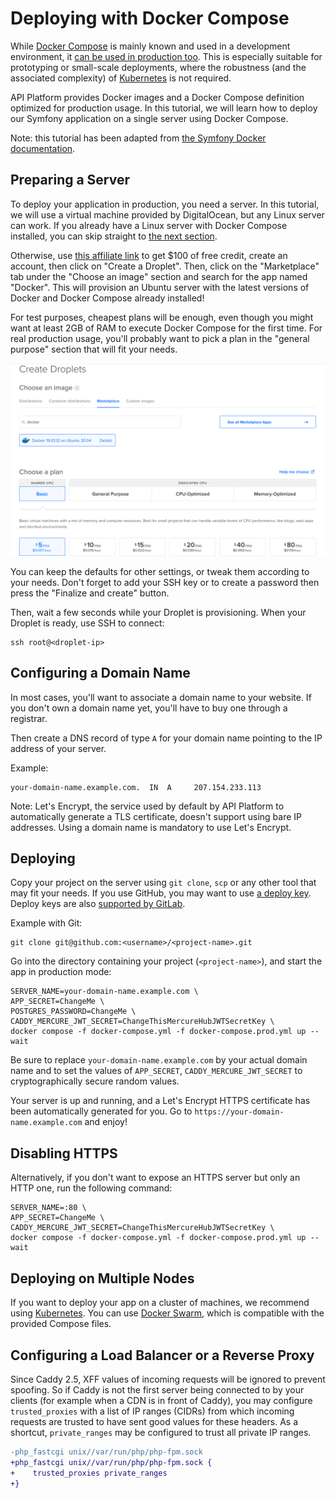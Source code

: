 # Deploying with Docker Compose

While [Docker Compose](https://docs.docker.com/compose/) is mainly known and used in a development environment, it [can be used in production too](https://docs.docker.com/compose/production/). This is especially suitable for prototyping
or small-scale deployments, where the robustness (and the associated complexity) of [Kubernetes](kubernetes.md) is not
required.

API Platform provides Docker images and a Docker Compose definition optimized for production usage.
In this tutorial, we will learn how to deploy our Symfony application on a single server using Docker Compose.

Note: this tutorial has been adapted from [the Symfony Docker documentation](https://github.com/dunglas/symfony-docker/blob/main/docs/production.md).

## Preparing a Server

To deploy your application in production, you need a server.
In this tutorial, we will use a virtual machine provided by DigitalOcean, but any Linux server can work.
If you already have a Linux server with Docker Compose installed, you can skip straight to [the next section](#configuring-a-domain-name).

Otherwise, use [this affiliate link](https://m.do.co/c/5d8aabe3ab80) to get $100 of free credit, create an account, then click on "Create a Droplet".
Then, click on the "Marketplace" tab under the "Choose an image" section and search for the app named "Docker".
This will provision an Ubuntu server with the latest versions of Docker and Docker Compose already installed!

For test purposes, cheapest plans will be enough, even though you might want at least 2GB of RAM to execute Docker Compose for the first time. For real production usage, you'll probably want to pick a plan in the "general purpose" section that will fit your needs.

![Deploying an API Platform project on DigitalOcean with Docker Compose](images/digitalocean-droplet.png)

You can keep the defaults for other settings, or tweak them according to your needs.
Don't forget to add your SSH key or to create a password then press the "Finalize and create" button.

Then, wait a few seconds while your Droplet is provisioning.
When your Droplet is ready, use SSH to connect:

```console
ssh root@<droplet-ip>
```

## Configuring a Domain Name

In most cases, you'll want to associate a domain name to your website.
If you don't own a domain name yet, you'll have to buy one through a registrar.

Then create a DNS record of type `A` for your domain name pointing to the IP address of your server.

Example:

```dns
your-domain-name.example.com.  IN  A     207.154.233.113
````

Note: Let's Encrypt, the service used by default by API Platform to automatically generate a TLS certificate, doesn't support using bare IP addresses.
Using a domain name is mandatory to use Let's Encrypt.

## Deploying

Copy your project on the server using `git clone`, `scp` or any other tool that may fit your needs.
If you use GitHub, you may want to use [a deploy key](https://docs.github.com/en/developers/overview/managing-deploy-keys#deploy-keys).
Deploy keys are also [supported by GitLab](https://docs.gitlab.com/ee/user/project/deploy_keys/).

Example with Git:

```console
git clone git@github.com:<username>/<project-name>.git
```

Go into the directory containing your project (`<project-name>`), and start the app in production mode:

```console
SERVER_NAME=your-domain-name.example.com \
APP_SECRET=ChangeMe \
POSTGRES_PASSWORD=ChangeMe \
CADDY_MERCURE_JWT_SECRET=ChangeThisMercureHubJWTSecretKey \
docker compose -f docker-compose.yml -f docker-compose.prod.yml up --wait
```

Be sure to replace `your-domain-name.example.com` by your actual domain name and to set the values of `APP_SECRET`, `CADDY_MERCURE_JWT_SECRET` to cryptographically secure random values.

Your server is up and running, and a Let's Encrypt HTTPS certificate has been automatically generated for you.
Go to `https://your-domain-name.example.com` and enjoy!

## Disabling HTTPS

Alternatively, if you don't want to expose an HTTPS server but only an HTTP one, run the following command:

```console
SERVER_NAME=:80 \
APP_SECRET=ChangeMe \
CADDY_MERCURE_JWT_SECRET=ChangeThisMercureHubJWTSecretKey \
docker compose -f docker-compose.yml -f docker-compose.prod.yml up --wait
```

## Deploying on Multiple Nodes

If you want to deploy your app on a cluster of machines, we recommend using [Kubernetes](kubernetes.md).
You can use [Docker Swarm](https://docs.docker.com/engine/swarm/stack-deploy/),
which is compatible with the provided Compose files.

## Configuring a Load Balancer or a Reverse Proxy

Since Caddy 2.5, XFF values of incoming requests will be ignored to prevent spoofing.
So if Caddy is not the first server being connected to by your clients (for example when a CDN is in front of Caddy), you may configure `trusted_proxies` with a list of IP ranges (CIDRs) from which incoming requests are trusted to have sent good values for these headers.
As a shortcut, `private_ranges` may be configured to trust all private IP ranges.

```diff
-php_fastcgi unix//var/run/php/php-fpm.sock
+php_fastcgi unix//var/run/php/php-fpm.sock {
+    trusted_proxies private_ranges
+}
```
